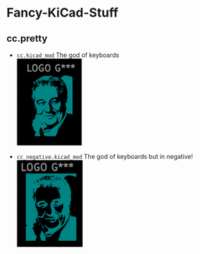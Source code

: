 # Fancy-KiCad-Stuff

## cc.pretty

 - `cc.kicad_mod` The god of keyboards  
 ![cc](./images/cc.png)

 - `cc_negative.kicad_mod` The god of keyboards but in negative!  
 ![cc](./images/cc_negative.png)

